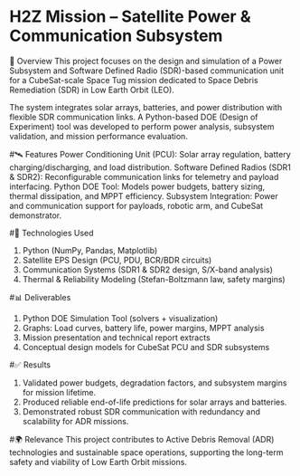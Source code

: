# H2Z Mission – Satellite Power & Communication Subsystem
📌 Overview
This project focuses on the design and simulation of a Power Subsystem and Software Defined Radio (SDR)-based communication unit for a CubeSat-scale Space Tug mission dedicated to Space Debris Remediation (SDR) in Low Earth Orbit (LEO).

The system integrates solar arrays, batteries, and power distribution with flexible SDR communication links. A Python-based DOE (Design of Experiment) tool was developed to perform power analysis, subsystem validation, and mission performance evaluation.

#🛰 Features
Power Conditioning Unit (PCU): Solar array regulation, battery charging/discharging, and load distribution.
Software Defined Radios (SDR1 & SDR2): Reconfigurable communication links for telemetry and payload interfacing.
Python DOE Tool: Models power budgets, battery sizing, thermal dissipation, and MPPT efficiency.
Subsystem Integration: Power and communication support for payloads, robotic arm, and CubeSat demonstrator.

#🔧 Technologies Used
1. Python (NumPy, Pandas, Matplotlib)
2. Satellite EPS Design (PCU, PDU, BCR/BDR circuits)
3. Communication Systems (SDR1 & SDR2 design, S/X-band analysis)
4. Thermal & Reliability Modeling (Stefan-Boltzmann law, safety margins)

#📊 Deliverables
1. Python DOE Simulation Tool (solvers + visualization)
2. Graphs: Load curves, battery life, power margins, MPPT analysis
3. Mission presentation and technical report extracts
4. Conceptual design models for CubeSat PCU and SDR subsystems

#✅ Results
1. Validated power budgets, degradation factors, and subsystem margins for mission lifetime.
2. Produced reliable end-of-life predictions for solar arrays and batteries.
3. Demonstrated robust SDR communication with redundancy and scalability for ADR missions.

#🌍 Relevance
This project contributes to Active Debris Removal (ADR) technologies and sustainable space operations, supporting the long-term safety and viability of Low Earth Orbit missions.

